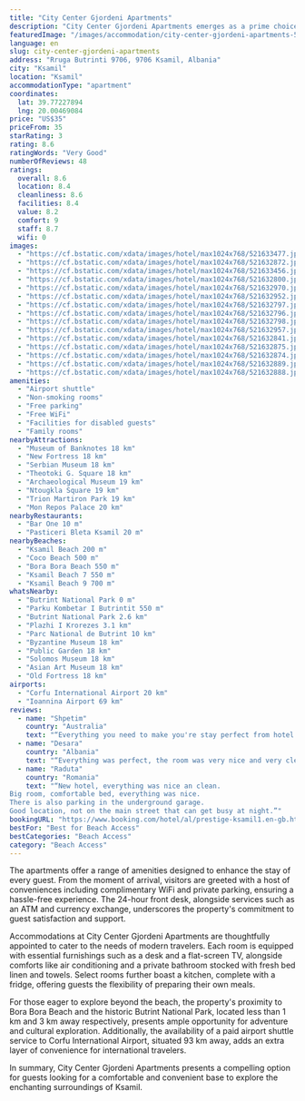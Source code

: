 ```yaml
---
title: "City Center Gjordeni Apartments"
description: "City Center Gjordeni Apartments emerges as a prime choice for travelers seeking a blend of comfort and convenience in Ksamil."
featuredImage: "/images/accommodation/city-center-gjordeni-apartments-521633477.jpg"
language: en
slug: city-center-gjordeni-apartments
address: "Rruga Butrinti 9706, 9706 Ksamil, Albania"
city: "Ksamil"
location: "Ksamil"
accommodationType: "apartment"
coordinates:
  lat: 39.77227894
  lng: 20.00469084
price: "US$35"
priceFrom: 35
starRating: 3
rating: 8.6
ratingWords: "Very Good"
numberOfReviews: 48
ratings:
  overall: 8.6
  location: 8.4
  cleanliness: 8.6
  facilities: 8.4
  value: 8.2
  comfort: 9
  staff: 8.7
  wifi: 0
images:
  - "https://cf.bstatic.com/xdata/images/hotel/max1024x768/521633477.jpg?k=cd923308ffe910ea836e69bda651c1679ba5192d04cc1e0d49510e6329f328bd&o=&hp=1"
  - "https://cf.bstatic.com/xdata/images/hotel/max1024x768/521632872.jpg?k=53a4d865b3584a30810a2cc65b0fc710b66e5552f38b1757a19fc26466e55f31&o=&hp=1"
  - "https://cf.bstatic.com/xdata/images/hotel/max1024x768/521633456.jpg?k=a032b0a942b7abb6c40b70addd9660f734f72d2216a3287c3ceaf60b24681a73&o=&hp=1"
  - "https://cf.bstatic.com/xdata/images/hotel/max1024x768/521632800.jpg?k=22acb63df9bb5fd70603c6f9f45163cc49f535888883fe8e7d956be027b2d7cf&o=&hp=1"
  - "https://cf.bstatic.com/xdata/images/hotel/max1024x768/521632970.jpg?k=c07c272c4d30ae48b4c76ceaf487e59023ef0c9b04b5cafe02954e225c6a4542&o=&hp=1"
  - "https://cf.bstatic.com/xdata/images/hotel/max1024x768/521632952.jpg?k=571c820b4189180a4b1720576b423dcae2cfa926eefc98c76549ed508f414b15&o=&hp=1"
  - "https://cf.bstatic.com/xdata/images/hotel/max1024x768/521632797.jpg?k=7b5e5e7aeda70fae2d47fb80ede4991c6f115a1fa128077fa8887519adf13a3d&o=&hp=1"
  - "https://cf.bstatic.com/xdata/images/hotel/max1024x768/521632796.jpg?k=ca561ccc20363538b0b00f865734b88106f1396a369b725da640189e990986fb&o=&hp=1"
  - "https://cf.bstatic.com/xdata/images/hotel/max1024x768/521632798.jpg?k=210e5e0502ab1f1f009f919493ee919d8b620bfea1236bde61808e5fcad362a1&o=&hp=1"
  - "https://cf.bstatic.com/xdata/images/hotel/max1024x768/521632957.jpg?k=4b711082e5499a0d0038eddaac150d129ab02f5cda35efd7a4521728f049ca3b&o=&hp=1"
  - "https://cf.bstatic.com/xdata/images/hotel/max1024x768/521632841.jpg?k=c3c8f37b0fa4ee4befd777b57ed11a59fe7490596eb2d0cfefdb8c32501a1192&o=&hp=1"
  - "https://cf.bstatic.com/xdata/images/hotel/max1024x768/521632875.jpg?k=be71ae28edb00c8eab137a890805183a77303cf972acc1c5ef5b502061c77aaa&o=&hp=1"
  - "https://cf.bstatic.com/xdata/images/hotel/max1024x768/521632874.jpg?k=026cb180b31d3c8d8831da59c8b09bb452671aff2a6c833fef82abfdaad9c86e&o=&hp=1"
  - "https://cf.bstatic.com/xdata/images/hotel/max1024x768/521632889.jpg?k=a36742d1b9395f85f3ebf32aab286fdeb6790ee282b4507e506b9c2b90a897a0&o=&hp=1"
  - "https://cf.bstatic.com/xdata/images/hotel/max1024x768/521632888.jpg?k=03ce1e2745b9f3e0bc7c1d38b007add76b34093a900b9db4294f155e87b186a5&o=&hp=1"
amenities:
  - "Airport shuttle"
  - "Non-smoking rooms"
  - "Free parking"
  - "Free WiFi"
  - "Facilities for disabled guests"
  - "Family rooms"
nearbyAttractions:
  - "Museum of Banknotes 18 km"
  - "New Fortress 18 km"
  - "Serbian Museum 18 km"
  - "Theotoki G. Square 18 km"
  - "Archaeological Museum 19 km"
  - "Ntougkla Square 19 km"
  - "Trion Martiron Park 19 km"
  - "Mon Repos Palace 20 km"
nearbyRestaurants:
  - "Bar One 10 m"
  - "Pasticeri Bleta Ksamil 20 m"
nearbyBeaches:
  - "Ksamil Beach 200 m"
  - "Coco Beach 500 m"
  - "Bora Bora Beach 550 m"
  - "Ksamil Beach 7 550 m"
  - "Ksamil Beach 9 700 m"
whatsNearby:
  - "Butrint National Park 0 m"
  - "Parku Kombetar I Butrintit 550 m"
  - "Butrint National Park 2.6 km"
  - "Plazhi I Krorezes 3.1 km"
  - "Parc National de Butrint 10 km"
  - "Byzantine Museum 18 km"
  - "Public Garden 18 km"
  - "Solomos Museum 18 km"
  - "Asian Art Museum 18 km"
  - "Old Fortress 18 km"
airports:
  - "Corfu International Airport 20 km"
  - "Ioannina Airport 69 km"
reviews:
  - name: "Shpetim"
    country: "Australia"
    text: "“Everything you need to make you're stay perfect from hotel to staff to location”"
  - name: "Desara"
    country: "Albania"
    text: "“Everything was perfect, the room was very nice and very clean. The hotel was new and very fresh and clean. The security man was the niciest , he always welcomed us at every time, even late at night.”"
  - name: "Raduta"
    country: "Romania"
    text: "“New hotel, everything was nice an clean.
Big room, comfortable bed, everything was nice.
There is also parking in the underground garage.
Good location, not on the main street that can get busy at night.”"
bookingURL: "https://www.booking.com/hotel/al/prestige-ksamil1.en-gb.html?aid=8035640"
bestFor: "Best for Beach Access"
bestCategories: "Beach Access"
category: "Beach Access"
---
```


The apartments offer a range of amenities designed to enhance the stay of every guest. From the moment of arrival, visitors are greeted with a host of conveniences including complimentary WiFi and private parking, ensuring a hassle-free experience. The 24-hour front desk, alongside services such as an ATM and currency exchange, underscores the property's commitment to guest satisfaction and support.

Accommodations at City Center Gjordeni Apartments are thoughtfully appointed to cater to the needs of modern travelers. Each room is equipped with essential furnishings such as a desk and a flat-screen TV, alongside comforts like air conditioning and a private bathroom stocked with fresh bed linen and towels. Select rooms further boast a kitchen, complete with a fridge, offering guests the flexibility of preparing their own meals.

For those eager to explore beyond the beach, the property's proximity to Bora Bora Beach and the historic Butrint National Park, located less than 1 km and 3 km away respectively, presents ample opportunity for adventure and cultural exploration. Additionally, the availability of a paid airport shuttle service to Corfu International Airport, situated 93 km away, adds an extra layer of convenience for international travelers.

In summary, City Center Gjordeni Apartments presents a compelling option for guests looking for a comfortable and convenient base to explore the enchanting surroundings of Ksamil.